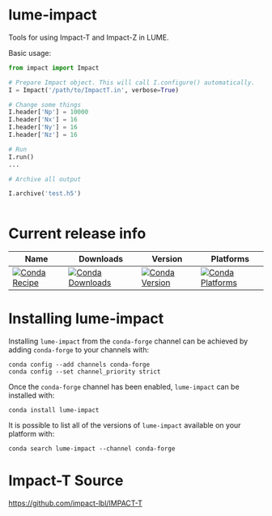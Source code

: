 # lume-impact
Tools for using Impact-T and Impact-Z in LUME.

Basic usage:
```python
from impact import Impact

# Prepare Impact object. This will call I.configure() automatically. 
I = Impact('/path/to/ImpactT.in', verbose=True)

# Change some things
I.header['Np'] = 10000
I.header['Nx'] = 16
I.header['Ny'] = 16
I.header['Nz'] = 16

# Run
I.run()
...

# Archive all output

I.archive('test.h5')



```


Current release info
====================

| Name | Downloads | Version | Platforms |
| --- | --- | --- | --- |
| [![Conda Recipe](https://img.shields.io/badge/recipe-lume--impact-green.svg)](https://anaconda.org/conda-forge/lume-impact) | [![Conda Downloads](https://img.shields.io/conda/dn/conda-forge/lume-impact.svg)](https://anaconda.org/conda-forge/lume-impact) | [![Conda Version](https://img.shields.io/conda/vn/conda-forge/lume-impact.svg)](https://anaconda.org/conda-forge/lume-impact) | [![Conda Platforms](https://img.shields.io/conda/pn/conda-forge/lume-impact.svg)](https://anaconda.org/conda-forge/lume-impact) |

Installing lume-impact
======================

Installing `lume-impact` from the `conda-forge` channel can be achieved by adding `conda-forge` to your channels with:

```
conda config --add channels conda-forge
conda config --set channel_priority strict
```

Once the `conda-forge` channel has been enabled, `lume-impact` can be installed with:

```
conda install lume-impact
```

It is possible to list all of the versions of `lume-impact` available on your platform with:

```
conda search lume-impact --channel conda-forge
```



# Impact-T Source

https://github.com/impact-lbl/IMPACT-T


